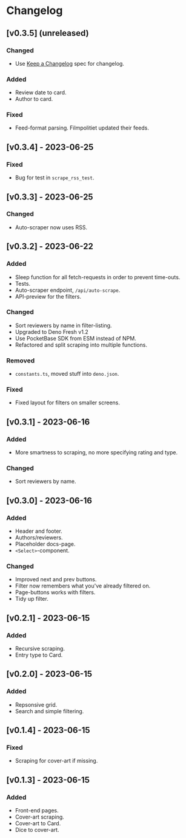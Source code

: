 # Changelog

## [v0.3.5] (unreleased)

### Changed

- Use [Keep a Changelog](https://keepachangelog.com/en/1.0.0/) spec for changelog.

### Added

- Review date to card.
- Author to card.

### Fixed

- Feed-format parsing. Filmpolitiet updated their feeds.

## [v0.3.4] - 2023-06-25

### Fixed

- Bug for test in `scrape_rss_test`.

## [v0.3.3] - 2023-06-25

### Changed

- Auto-scraper now uses RSS.

## [v0.3.2] - 2023-06-22

### Added

- Sleep function for all fetch-requests in order to prevent time-outs.
- Tests.
- Auto-scraper endpoint, `/api/auto-scrape`.
- API-preview for the filters.

### Changed

- Sort reviewers by name in filter-listing.
- Upgraded to Deno Fresh v1.2
- Use PocketBase SDK from ESM instead of NPM.
- Refactored and split scraping into multiple functions.

### Removed

- `constants.ts`, moved stuff into `deno.json`.

### Fixed

- Fixed layout for filters on smaller screens.

## [v0.3.1] - 2023-06-16

### Added

- More smartness to scraping, no more specifying rating and type.

### Changed

- Sort reviewers by name.

## [v0.3.0] - 2023-06-16

### Added

- Header and footer.
- Authors/reviewers.
- Placeholder docs-page.
- `<Select>`-component.

### Changed

- Improved next and prev buttons.
- Filter now remembers what you've already filtered on.
- Page-buttons works with filters.
- Tidy up filter.

## [v0.2.1] - 2023-06-15

### Added

- Recursive scraping.
- Entry type to Card.

## [v0.2.0] - 2023-06-15

### Added

- Repsonsive grid.
- Search and simple filtering.

## [v0.1.4] - 2023-06-15

### Fixed

- Scraping for cover-art if missing.

## [v0.1.3] - 2023-06-15

### Added

- Front-end pages.
- Cover-art scraping.
- Cover-art to Card.
- Dice to cover-art.
